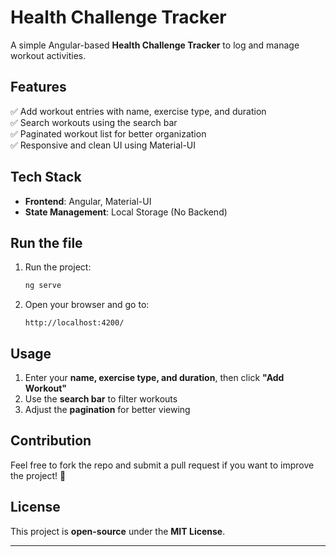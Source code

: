 
# Health Challenge Tracker

A simple Angular-based **Health Challenge Tracker** to log and manage workout activities.

## Features

✅ Add workout entries with name, exercise type, and duration  
✅ Search workouts using the search bar  
✅ Paginated workout list for better organization  
✅ Responsive and clean UI using Material-UI  

## Tech Stack

- **Frontend**: Angular, Material-UI  
- **State Management**: Local Storage (No Backend)  

## Run the file

1. Run the project:
   ```sh
   ng serve
   ```
2. Open your browser and go to:
   ```
   http://localhost:4200/
   ```

## Usage

1. Enter your **name, exercise type, and duration**, then click **"Add Workout"**  
2. Use the **search bar** to filter workouts  
3. Adjust the **pagination** for better viewing  

## Contribution

Feel free to fork the repo and submit a pull request if you want to improve the project! 🚀  

## License

This project is **open-source** under the **MIT License**.

---
